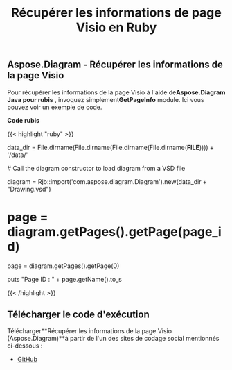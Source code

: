 ﻿---
title: Récupérer les informations de page Visio en Ruby
type: docs
weight: 30
url: /fr/java/retrieve-visio-page-information-in-ruby/
---
## **Aspose.Diagram - Récupérer les informations de la page Visio**
 Pour récupérer les informations de la page Visio à l'aide de**Aspose.Diagram Java pour rubis** , invoquez simplement**GetPageInfo** module. Ici vous pouvez voir un exemple de code.

**Code rubis**

{{< highlight "ruby" >}}

 data_dir = File.dirname(File.dirname(File.dirname(File.dirname(__FILE__)))) + '/data/'

\# Call the diagram constructor to load diagram from a VSD file

diagram = Rjb::import('com.aspose.diagram.Diagram').new(data_dir + "Drawing.vsd")

# page = diagram.getPages().getPage(page_id)

page = diagram.getPages().getPage(0)

puts "Page ID : " + page.getName().to_s

{{< /highlight >}}
## **Télécharger le code d'exécution**
 Télécharger**Récupérer les informations de la page Visio (Aspose.Diagram)**à partir de l'un des sites de codage social mentionnés ci-dessous :

- [GitHub](https://github.com/asposediagram/Aspose.Diagram-for-Java/blob/master/Plugins/Aspose_Diagram_Java_for_Ruby/lib/asposediagramjava/Pages/getpageinfo.rb)
